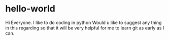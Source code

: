 # hello-world
Hi Everyone.
I like to do coding in python
Would u like to suggest any thing in this regarding so that it will be very helpful for me to learn git as early as I can.
